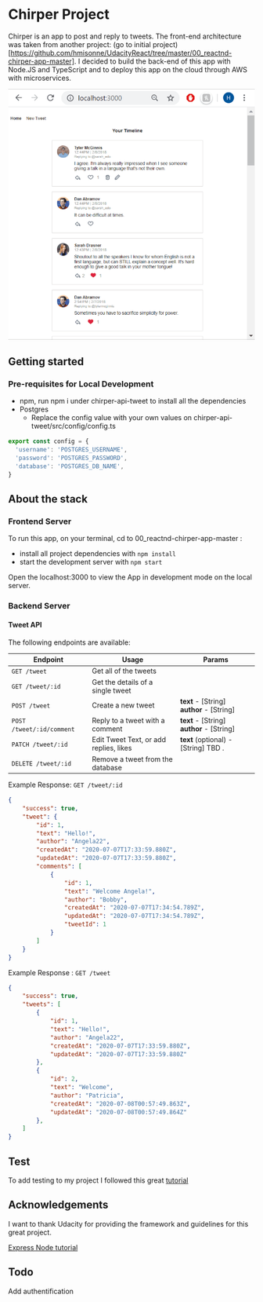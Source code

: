 # Chirper Project

Chirper is an app to post and reply to tweets. The front-end architecture was taken from another project: (go to initial project)[https://github.com/hmisonne/UdacityReact/tree/master/00_reactnd-chirper-app-master]. 
I decided to build the back-end of this app with Node.JS and TypeScript and to deploy this app on the cloud through AWS with microservices.

![Chirper Demo](demo/Chirper.gif)

## Getting started

### Pre-requisites for Local Development

- npm, run npm i under chirper-api-tweet to install all the dependencies
- Postgres
    -  Replace the config value with your own values on chirper-api-tweet/src/config/config.ts
```javascript
export const config = {
  'username': 'POSTGRES_USERNAME',
  'password': 'POSTGRES_PASSWORD',
  'database': 'POSTGRES_DB_NAME',
}
```

## About the stack

### Frontend Server

To run this app, on your terminal, cd to 00_reactnd-chirper-app-master :

* install all project dependencies with `npm install`
* start the development server with `npm start`

Open the localhost:3000 to view the App in development mode on the local server.

### Backend Server

#### Tweet API

The following endpoints are available:

| Endpoint       | Usage          | Params         |
|-----------------|----------------|----------------|
| `GET /tweet` | Get all of the tweets | |
| `GET /tweet/:id` | Get the details of a single tweet | |
| `POST /tweet` | Create a new tweet | **text** - [String] <br> **author** - [String] |
| `POST /tweet/:id/comment` | Reply to a tweet with a comment | **text** - [String] <br> **author** - [String] |
| `PATCH /tweet/:id` | Edit Tweet Text, or add replies, likes | **text** (optional) - [String] TBD . |
| `DELETE /tweet/:id` | Remove a tweet from the database | |

Example Response: `GET /tweet/:id`

```json
{
    "success": true,
    "tweet": {
        "id": 1,
        "text": "Hello!",
        "author": "Angela22",
        "createdAt": "2020-07-07T17:33:59.880Z",
        "updatedAt": "2020-07-07T17:33:59.880Z",
        "comments": [
            {
                "id": 1,
                "text": "Welcome Angela!",
                "author": "Bobby",
                "createdAt": "2020-07-07T17:34:54.789Z",
                "updatedAt": "2020-07-07T17:34:54.789Z",
                "tweetId": 1
            }
        ]
    }
}
```
Example Response : `GET /tweet`

```json
{
    "success": true,
    "tweets": [
        {
            "id": 1,
            "text": "Hello!",
            "author": "Angela22",
            "createdAt": "2020-07-07T17:33:59.880Z",
            "updatedAt": "2020-07-07T17:33:59.880Z"
        },
        {
            "id": 2,
            "text": "Welcome",
            "author": "Patricia",
            "createdAt": "2020-07-08T00:57:49.863Z",
            "updatedAt": "2020-07-08T00:57:49.864Z"
        },
    ]
}
```

## Test

To add testing to my project I followed this great [tutorial](https://levelup.gitconnected.com/building-an-express-api-with-sequelize-cli-and-unit-testing-882c6875ed59)

## Acknowledgements

I want to thank Udacity for providing the framework and guidelines for this great project.

[Express Node tutorial](https://www.youtube.com/watch?v=G8uL0lFFoN0&t=5790s)

## Todo

Add authentification
